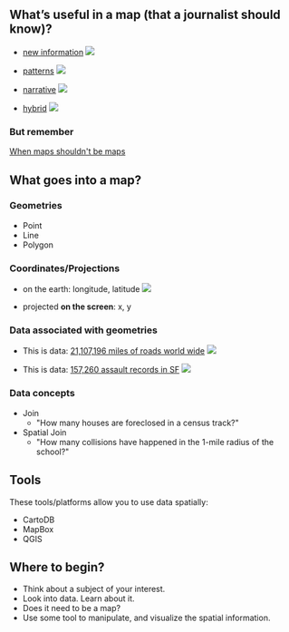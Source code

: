 ## What’s useful in a map (that a journalist should know)?

- [new information](http://www.sf-planning.org/index.aspx?page=2486)
![](http://cl.ly/image/1I1l1K1I3l1u/Screen%20Shot%202015-08-10%20at%2011.29.50%20AM.png)

- [patterns](http://demographics.coopercenter.org/DotMap/)
![](http://cl.ly/image/0L3J103o1a1a/Screen%20Shot%202015-08-10%20at%2011.33.23%20AM.png)

- [narrative](http://www.nytimes.com/newsgraphics/2013/07/21/silk-road/)
![](http://cl.ly/image/3p211n311I23/Screen%20Shot%202015-08-10%20at%2011.36.35%20AM.png)

- [hybrid](http://www.nytimes.com/interactive/2011/01/23/nyregion/20110123-nyc-ethnic-neighborhoods-map.html?_r=0)
![](http://cl.ly/image/0o0L3w2e1X0B/Screen%20Shot%202015-08-10%20at%2011.37.59%20AM.png)

### But remember

[When maps shouldn't be maps](http://www.ericson.net/content/2011/10/when-maps-shouldnt-be-maps/)

## What goes into a map?

### Geometries

- Point
- Line
- Polygon

### Coordinates/Projections

- on the earth: longitude, latitude
![](http://giscommons.org/files/2009/08/3.21.gif)

- projected **on the screen**: x, y

### Data associated with geometries

- This is data: [21,107,196 miles of roads world wide](https://www.mapbox.com/osm-data-report/)
![](http://cl.ly/image/2a3R3j1f3w35/Screen%20Shot%202015-08-10%20at%201.49.47%20PM.png)

- This is data: [157,260 assault records in SF](https://data.sfgov.org/Public-Safety/Mid-Market-Assaults/3twj-ueew)
![](http://cl.ly/image/2P2M2D0b3E1A/Screen%20Shot%202015-08-10%20at%201.50.32%20PM.png)

### Data concepts

- Join
  - "How many houses are foreclosed in a census track?"
- Spatial Join
  - "How many collisions have happened in the 1-mile radius of the school?"

## Tools

These tools/platforms allow you to use data spatially:

- CartoDB
- MapBox
- QGIS

## Where to begin?

- Think about a subject of your interest.
- Look into data. Learn about it.
- Does it need to be a map?
- Use some tool to manipulate, and visualize the spatial information.